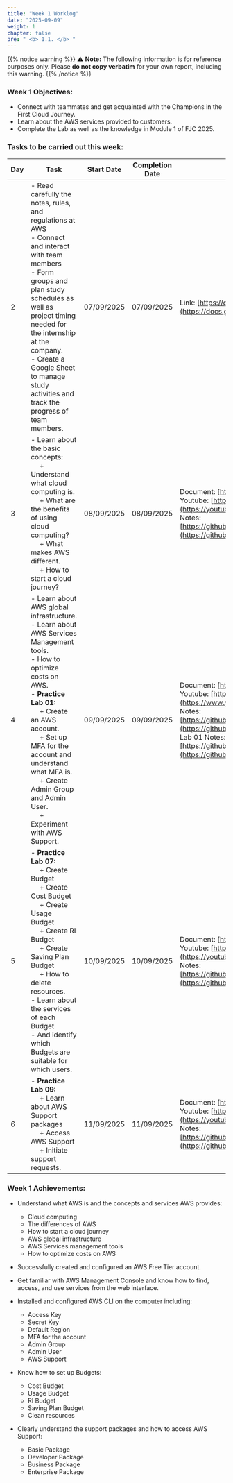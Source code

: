 ```yaml
---
title: "Week 1 Worklog"
date: "2025-09-09"
weight: 1
chapter: false
pre: " <b> 1.1. </b> "
---
```

{{% notice warning %}}
⚠️ **Note:** The following information is for reference purposes only. Please **do not copy verbatim** for your own report, including this warning.
{{% /notice %}}

### Week 1 Objectives:

- Connect with teammates and get acquainted with the Champions in the First Cloud Journey.
- Learn about the AWS services provided to customers.
- Complete the Lab as well as the knowledge in Module 1 of FJC 2025.

### Tasks to be carried out this week:

| Day | Task                                                                                                                                                                                                   | Start Date | Completion Date | Reference Material                        |
| --- | ------------------------------------------------------------------------------------------------------------------------------------------------------------------------------------------------------ | ---------- | --------------- | ----------------------------------------- |
| 2   | - Read carefully the notes, rules, and regulations at AWS <br> - Connect and interact with team members <br> - Form groups and plan study schedules as well as project timing needed for the internship at the company. <br> - Create a Google Sheet to manage study activities and track the progress of team members. | 07/09/2025   | 07/09/2025      | Link:  [https://docs.google.com/spreadsheets/d/109nNQttEEgCjLB2rTbaEer1LfLowyL1Fmh8PA\_WuxwU/edit?usp=sharing](https://docs.google.com/spreadsheets/d/109nNQttEEgCjLB2rTbaEer1LfLowyL1Fmh8PA_WuxwU/edit?usp=sharing)
| 3   | - Learn about the basic concepts: <br>  + Understand what cloud computing is. <br>  + What are the benefits of using cloud computing? <br>  + What makes AWS different. <br>  + How to start a cloud journey? | 08/09/2025   | 08/09/2025      | Document: [https://cloudjourney.awsstudygroup.com/](https://cloudjourney.awsstudygroup.com/) <br> Youtube: [https://youtube.com/playlist?list=PLahN4TLWtox2a3vElknwzU\_urND8hLn1i\&si=W80Cdf\_fSc6sjOV\_](https://youtube.com/playlist?list=PLahN4TLWtox2a3vElknwzU_urND8hLn1i&si=W80Cdf_fSc6sjOV_) <br>Notes: [https://github.com/DazielNguyen/AWS\_FCJ\_FA25\_VAD\_NOTES\_LESSON/blob/main/Module\_01/take\_notes\_module\_01.md](https://github.com/DazielNguyen/AWS_FCJ_FA25_VAD_NOTES_LESSON/blob/main/Module_01/take_notes_module_01.md)|
| 4   | - Learn about AWS global infrastructure. <br> - Learn about AWS Services Management tools. <br> - How to optimize costs on AWS. <br> - **Practice Lab 01:** <br>  + Create an AWS account. <br>  + Set up MFA for the account and understand what MFA is. <br>  + Create Admin Group and Admin User. <br>  + Experiment with AWS Support. | 09/09/2025   | 09/09/2025      | Document: [https://000001.awsstudygroup.com/](https://000001.awsstudygroup.com/) <br> Youtube:  [https://www.youtube.com/watch?v=pjr5a-HYAjI\&list=PLahN4TLWtox2a3vElknwzU\_urND8hLn1i\&index=7](https://www.youtube.com/watch?v=pjr5a-HYAjI&list=PLahN4TLWtox2a3vElknwzU_urND8hLn1i&index=7) <br> Notes: [https://github.com/DazielNguyen/AWS\_FCJ\_FA25\_VAD\_NOTES\_LESSON/blob/main/Module\_01/take\_notes\_module\_01.md](https://github.com/DazielNguyen/AWS_FCJ_FA25_VAD_NOTES_LESSON/blob/main/Module_01/take_notes_module_01.md) <br> Lab 01 Notes: [https://github.com/DazielNguyen/AWS\_FCJ\_FA25\_VAD\_NOTES\_LESSON/blob/main/Module\_01/Lab\_01\_module\_01.md](https://github.com/DazielNguyen/AWS_FCJ_FA25_VAD_NOTES_LESSON/blob/main/Module_01/Lab_01_module_01.md)|
| 5   | - **Practice Lab 07:** <br>  + Create Budget <br>  + Create Cost Budget <br>  + Create Usage Budget <br>  + Create RI Budget <br>  + Create Saving Plan Budget <br>  + How to delete resources. <br> - Learn about the services of each Budget <br> - And identify which Budgets are suitable for which users. | 10/09/2025   | 10/09/2025      | Document: [https://000007.awsstudygroup.com/vi/](https://000007.awsstudygroup.com/vi/) <br> Youtube: [https://youtube.com/playlist?list=PLahN4TLWtox2a3vElknwzU\_urND8hLn1i\&si=W80Cdf\_fSc6sjOV\_](https://youtube.com/playlist?list=PLahN4TLWtox2a3vElknwzU_urND8hLn1i&si=W80Cdf_fSc6sjOV_) <br>Notes: [https://github.com/DazielNguyen/AWS\_FCJ\_FA25\_VAD\_NOTES\_LESSON/blob/main/Module\_01/Lab\_07\_module\_01.md](https://github.com/DazielNguyen/AWS_FCJ_FA25_VAD_NOTES_LESSON/blob/main/Module_01/Lab_07_module_01.md)|
| 6   | - **Practice Lab 09:** <br>  + Learn about AWS Support packages <br>  + Access AWS Support <br>  + Initiate support requests. | 11/09/2025   | 11/09/2025      | Document: [https://000009.awsstudygroup.com/vi/](https://000009.awsstudygroup.com/vi/) <br> Youtube: [https://youtube.com/playlist?list=PLahN4TLWtox2a3vElknwzU\_urND8hLn1i\&si=W80Cdf\_fSc6sjOV\_](https://youtube.com/playlist?list=PLahN4TLWtox2a3vElknwzU_urND8hLn1i&si=W80Cdf_fSc6sjOV_) <br>Notes: [https://github.com/DazielNguyen/AWS\_FCJ\_FA25\_VAD\_NOTES\_LESSON/blob/main/Module\_01/Lab\_09\_module\_01.md](https://github.com/DazielNguyen/AWS_FCJ_FA25_VAD_NOTES_LESSON/blob/main/Module_01/Lab_09_module_01.md) |

### Week 1 Achievements:

- Understand what AWS is and the concepts and services AWS provides:

  - Cloud computing
  - The differences of AWS
  - How to start a cloud journey
  - AWS global infrastructure
  - AWS Services management tools
  - How to optimize costs on AWS

- Successfully created and configured an AWS Free Tier account.

- Get familiar with AWS Management Console and know how to find, access, and use services from the web interface.

- Installed and configured AWS CLI on the computer including:

  - Access Key
  - Secret Key
  - Default Region
  - MFA for the account
  - Admin Group
  - Admin User
  - AWS Support

- Know how to set up Budgets:

  - Cost Budget
  - Usage Budget
  - RI Budget
  - Saving Plan Budget
  - Clean resources

- Clearly understand the support packages and how to access AWS Support:

  - Basic Package
  - Developer Package
  - Business Package
  - Enterprise Package

